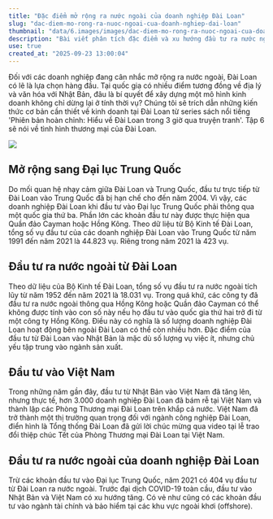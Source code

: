 ```yaml
---
title: "Đặc điểm mở rộng ra nước ngoài của doanh nghiệp Đài Loan"
slug: "dac-diem-mo-rong-ra-nuoc-ngoai-cua-doanh-nghiep-dai-loan"
thumbnail: "data/6.images/images/dac-diem-mo-rong-ra-nuoc-ngoai-cua-doanh-nghiep-dai-loan.webp"
description: "Bài viết phân tích đặc điểm và xu hướng đầu tư ra nước ngoài của các doanh nghiệp Đài Loan, tập trung vào thị trường Trung Quốc, Nhật Bản và Việt Nam."
use: true
created_at: "2025-09-23 13:00:04"
---
```


Đối với các doanh nghiệp đang cân nhắc mở rộng ra nước ngoài, Đài Loan có lẽ là lựa chọn hàng đầu. Tại quốc gia có nhiều điểm tương đồng về địa lý và văn hóa với Nhật Bản, đâu là bí quyết để xây dựng một mô hình kinh doanh không chỉ dừng lại ở tính thời vụ? Chúng tôi sẽ trích dẫn những kiến thức cơ bản cần thiết về kinh doanh tại Đài Loan từ series sách nổi tiếng 'Phiên bản hoàn chỉnh: Hiểu về Đài Loan trong 3 giờ qua truyện tranh'.
Tập 6 sẽ nói về tình hình thương mại của Đài Loan.

![](/images/20250923-00000001-courrier-000-2-view.webp)

## Mở rộng sang Đại lục Trung Quốc

Do mối quan hệ nhạy cảm giữa Đài Loan và Trung Quốc, đầu tư trực tiếp từ Đài Loan vào Trung Quốc đã bị hạn chế cho đến năm 2004.
Vì vậy, các doanh nghiệp Đài Loan khi đầu tư vào Đại lục Trung Quốc phải thông qua một quốc gia thứ ba. Phần lớn các khoản đầu tư này được thực hiện qua Quần đảo Cayman hoặc Hồng Kông.
Theo dữ liệu từ Bộ Kinh tế Đài Loan, tổng số vụ đầu tư của các doanh nghiệp Đài Loan vào Trung Quốc từ năm 1991 đến năm 2021 là 44.823 vụ. Riêng trong năm 2021 là 423 vụ.

## Đầu tư ra nước ngoài từ Đài Loan

Theo dữ liệu của Bộ Kinh tế Đài Loan, tổng số vụ đầu tư ra nước ngoài tích lũy từ năm 1952 đến năm 2021 là 18.031 vụ.
Trong quá khứ, các công ty đã đầu tư ra nước ngoài thông qua Hồng Kông hoặc Quần đảo Cayman có thể không được tính vào con số này nếu họ đầu tư vào quốc gia thứ hai trở đi từ một công ty Hồng Kông. Điều này có nghĩa là số lượng doanh nghiệp Đài Loan hoạt động bên ngoài Đài Loan có thể còn nhiều hơn.
Đặc điểm của đầu tư từ Đài Loan vào Nhật Bản là mặc dù số lượng vụ việc ít, nhưng chủ yếu tập trung vào ngành sản xuất.

## Đầu tư vào Việt Nam

Trong những năm gần đây, đầu tư từ Nhật Bản vào Việt Nam đã tăng lên, nhưng thực tế, hơn 3.000 doanh nghiệp Đài Loan đã bám rễ tại Việt Nam và thành lập các Phòng Thương mại Đài Loan trên khắp cả nước.
Việt Nam đã trở thành một thị trường quan trọng đối với ngành công nghiệp Đài Loan, điển hình là Tổng thống Đài Loan đã gửi lời chúc mừng qua video tại lễ trao đổi thiệp chúc Tết của Phòng Thương mại Đài Loan tại Việt Nam.

## Đầu tư ra nước ngoài của doanh nghiệp Đài Loan

Trừ các khoản đầu tư vào Đại lục Trung Quốc, năm 2021 có 404 vụ đầu tư từ Đài Loan ra nước ngoài. Trước đại dịch COVID-19 toàn cầu, đầu tư vào Nhật Bản và Việt Nam có xu hướng tăng.
Có vẻ như cũng có các khoản đầu tư vào ngành tài chính và bảo hiểm tại các khu vực ngoài khơi (offshore).